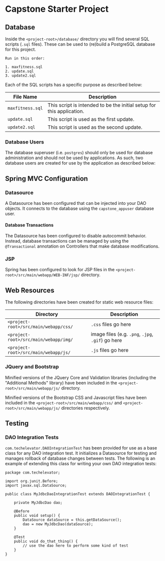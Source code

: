 # Capstone Starter Project

## Database

Inside the `<project-root>/database/` directory you will find several SQL scripts (`.sql` files). These can be used to (re)build a PostgreSQL database for this project. 

```
Run in this order:

1. maxfitness.sql
2. update.sql
3. update2.sql
```


Each of the SQL scripts has a specific purpose as described below:

| File Name | Description |
| --------- | ----------- | 
| `maxfitness.sql` | This script is intended to be the initial setup for this application. |
| `update.sql` | This script is used as the first update. |
| `update2.sql` | This script is used as the second update. |


### Database Users

The database superuser (i.e. `postgres`) should only be used for database administration and should not be used by applications. As such, two database users are created for use by the application as described below:


## Spring MVC Configuration

### Datasource

A Datasource has been configured that can be injected into your DAO objects. It connects to the database using the `capstone_appuser` database user.

#### Database Transactions

The Datasource has been configured to disable autocommit behavior. Instead, database transactions can be managed by using the `@Transactional` annotation on Controllers that make database modifications.

### JSP

Spring has been configured to look for JSP files in the `<project-root>/src/main/webapp/WEB-INF/jsp/` directory.

## Web Resources

The following directories have been created for static web resource files:

| Directory | Description | 
| --------- | ----------- |
| `<project-root>/src/main/webapp/css/` | `.css` files go here |
| `<project-root>/src/main/webapp/img/` | image files (e.g. `.png`, `.jpg`, `.gif`) go here |
| `<project-root>/src/main/webapp/js/` | `.js` files go here |

### JQuery and Bootstrap

Minified versions of the JQuery Core and Validation libraries (including the "Additional Methods" library) have been included in the `<project-root>/src/main/webapp/js/` directory.

Minified versions of the Bootstrap CSS and Javascript files have been included  in the `<project-root>/src/main/webapp/css/` and `<project-root>/src/main/webapp/js/` directories respectively.

## Testing

### DAO Integration Tests

`com.techelevator.DAOIntegrationTest` has been provided for use as a base class for any DAO integration test. It initializes a Datasource for testing and manages rollback of database changes between tests. The following is an example of extending this class for writing your own DAO integration tests:

```
package com.techelevator;

import org.junit.Before;
import javax.sql.DataSource;

public class MyJdbcDaoIntegrationTest extends DAOIntegrationTest {

    private MyJdbcDao dao;
    
    @Before
    public void setup() {
        DataSource dataSource = this.getDataSource();
        dao = new MyJdbcDao(dataSource);
    }
    
    @Test
    public void do_that_thing() {
        // use the dao here to perform some kind of test
    }
}
```
